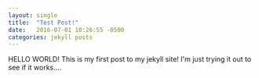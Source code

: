 ```yaml
---
layout: single
title:  "Test Post!"
date:   2016-07-01 10:26:55 -0500
categories: jekyll posts
---
```


HELLO WORLD!
This is my first post to my jekyll site!  I'm just trying it out to see if it works....